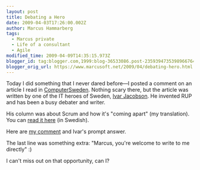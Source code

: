 ```yaml
---
layout: post
title: Debating a Hero
date: 2009-04-03T17:26:00.002Z
author: Marcus Hammarberg
tags:
  - Marcus private
  - Life of a consultant
  - Agile
modified_time: 2009-04-09T14:35:15.973Z
blogger_id: tag:blogger.com,1999:blog-36533086.post-2359394735398966764
blogger_orig_url: https://www.marcusoft.net/2009/04/debating-hero.html
---
```


Today I did something that I never dared before—I posted a comment on an article I read in [ComputerSweden](http://computersweden.idg.se/). Nothing scary there, but the article was written by one of the IT heroes of Sweden, [Ivar Jacobson](http://www.ivarjacobson.com/). He invented RUP and has been a busy debater and writer.

His column was about Scrum and how it's "coming apart" (my translation). You can [read it here](http://computersweden.idg.se/2.2683/1.222111/det-knakar-rejalt-i-scrums-fogar) (in Swedish).

Here are [my comment](http://computersweden.idg.se/2.2683/1.222111/det-knakar-rejalt-i-scrums-fogar?articleRenderMode=listpostings) and Ivar's prompt answer.

The last line was something extra: "Marcus, you're welcome to write to me directly" :)

I can't miss out on that opportunity, can I?

